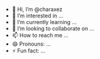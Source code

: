 - 👋 Hi, I’m @charaxez
- 👀 I’m interested in ...
- 🌱 I’m currently learning ...
- 💞️ I’m looking to collaborate on ...
- 📫 How to reach me ...
- 😄 Pronouns: ...
- ⚡ Fun fact: ...

<!---
charaxez/charaxez is a ✨ special ✨ repository because its `README.md` (this file) appears on your GitHub profile.
You can click the Preview link to take a look at your changes.
--->
